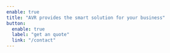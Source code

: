 ```yaml
---
enable: true
title: "AVR provides the smart solution for your business"
button:
  enable: true
  label: "get an quote"
  link: "/contact"
---
```

